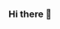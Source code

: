 ### Hi there 👋

<!--
**neulinkim/neulinkim** is a ✨ _special_ ✨ repository because its `README.md` (this file) appears on your GitHub profile.

![image](https://github.com/neulinkim/neulinkim/assets/118242357/17b6cfb8-313b-4419-bd80-16d6c13879db)

Here are some ideas to get you started:

- 🔭 I’m currently working on ...
- 🌱 I’m currently learning ...
- 👯 I’m looking to collaborate on ...
- 🤔 I’m looking for help with ...
- 💬 Ask me about ...
- 📫 How to reach me: ...
- 😄 Pronouns: ...
- ⚡ Fun fact: ...
-->
